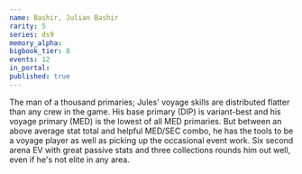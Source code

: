 ```yaml
---
name: Bashir, Julian Bashir
rarity: 5
series: ds9
memory_alpha:
bigbook_tier: 8
events: 12
in_portal:
published: true
---
```


The man of a thousand primaries; Jules' voyage skills are distributed flatter than any crew in the game. His base primary (DIP) is variant-best and his voyage primary (MED) is the lowest of all MED primaries. But between an above average stat total and helpful MED/SEC combo, he has the tools to be a voyage player as well as picking up the occasional event work. Six second arena EV with great passive stats and three collections rounds him out well, even if he's not elite in any area.
